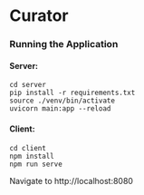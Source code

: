 # Curator

### Running the Application

#### Server:
```
cd server
pip install -r requirements.txt
source ./venv/bin/activate
uvicorn main:app --reload
```

#### Client:
```
cd client
npm install
npm run serve
```

Navigate to http://localhost:8080